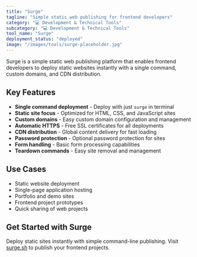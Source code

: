 ```yaml
---
title: "Surge"
tagline: "Simple static web publishing for frontend developers"
category: "💻 Development & Technical Tools"
subcategory: "💻 Development & Technical Tools"
tool_name: "Surge"
deployment_status: "deployed"
image: "/images/tools/surge-placeholder.jpg"
---
```

Surge is a simple static web publishing platform that enables frontend developers to deploy static websites instantly with a single command, custom domains, and CDN distribution.

## Key Features

- **Single command deployment** - Deploy with just `surge` in terminal
- **Static site focus** - Optimized for HTML, CSS, and JavaScript sites
- **Custom domains** - Easy custom domain configuration and management
- **Automatic HTTPS** - Free SSL certificates for all deployments
- **CDN distribution** - Global content delivery for fast loading
- **Password protection** - Optional password protection for sites
- **Form handling** - Basic form processing capabilities
- **Teardown commands** - Easy site removal and management

## Use Cases

- Static website deployment
- Single-page application hosting
- Portfolio and demo sites
- Frontend project prototypes
- Quick sharing of web projects

## Get Started with Surge

Deploy static sites instantly with simple command-line publishing. Visit [surge.sh](https://surge.sh) to publish your frontend projects.